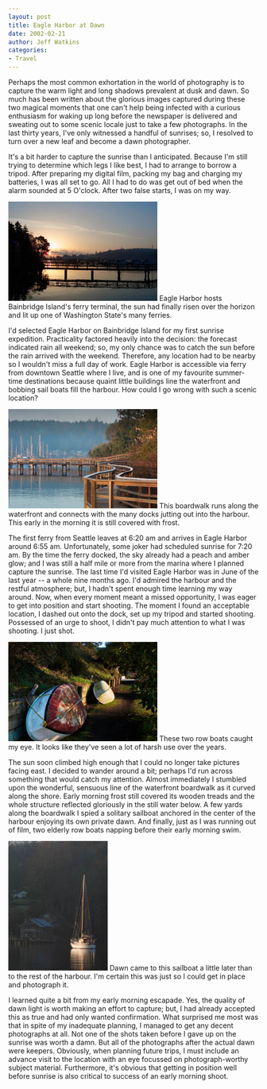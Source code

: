```yaml
---
layout: post
title: Eagle Harbor at Dawn
date: 2002-02-21
author: Jeff Watkins
categories:
- Travel
---
```


Perhaps the most common exhortation in the world of photography is to capture
the warm light and long shadows prevalent at dusk and dawn. So much has been
written about the glorious images captured during these two magical moments that
one can't help being infected with a curious enthusiasm for waking up long
before the newspaper is delivered and sweating out to some scenic locale just to
take a few photographs. In the last thirty years, I've only witnessed a handful
of sunrises; so, I resolved to turn over a new leaf and become a dawn
photographer.

It's a bit harder to capture the sunrise than I anticipated. Because I'm still
trying to determine which legs I like best, I had to arrange to borrow a tripod.
After preparing my digital film, packing my bag and charging my batteries, I was
all set to go. All I had to do was get out of bed when the alarm sounded at 5
O'clock. After two false starts, I was on my way.

<div class="illustration"><a href="/photos/CRW_3070-p.jpg"><img src="/photos/CRW_3070-t.jpg"></a>
Eagle Harbor hosts Bainbridge Island's ferry terminal, the sun had finally risen
over the horizon and lit up one of Washington State's many ferries.
</div>

I'd selected Eagle Harbor on Bainbridge Island for my first sunrise expedition.
Practicality factored heavily into the decision: the forecast indicated rain all
weekend; so, my only chance was to catch the sun before the rain arrived with
the weekend. Therefore, any location had to be nearby so I wouldn't miss a full
day of work. Eagle Harbor is accessible via ferry from downtown Seattle where I
live, and is one of my favourite summer-time destinations because quaint little
buildings line the waterfront and bobbing sail boats fill the harbour. How could
I go wrong with such a scenic location?

<div class="illustration"><a href="/photos/CRW_3088-p.jpg"><img src="/photos/CRW_3088-t.jpg"></a>
This boardwalk runs along the waterfront and connects with the many
docks jutting out into the harbour. This early in the morning it is
still covered with frost.
</div>

The first ferry from Seattle leaves at 6:20 am and arrives in Eagle Harbor
around 6:55 am. Unfortunately, some joker had scheduled sunrise for 7:20 am. By
the time the ferry docked, the sky already had a peach and amber glow; and I was
still a half mile or more from the marina where I planned capture the sunrise.
The last time I'd visited Eagle Harbor was in June of the last year -- a whole
nine months ago. I'd admired the harbour and the restful atmosphere; but, I
hadn't spent enough time learning my way around. Now, when every moment meant a
missed opportunity, I was eager to get into position and start shooting. The
moment I found an acceptable location, I dashed out onto the dock, set up my
tripod and started shooting. Possessed of an urge to shoot, I didn't pay much
attention to what I was shooting. I just shot.

<div class="illustration"><a href="/photos/CRW_3106-p.jpg"><img src="/photos/CRW_3106-t.jpg"></a>
These two row boats caught my eye. It looks like they've seen a lot of harsh use
over the years.
</div>

The sun soon climbed high enough that I could no longer take pictures facing
east. I decided to wander around a bit; perhaps I'd run across something that
would catch my attention. Almost immediately I stumbled upon the wonderful,
sensuous line of the waterfront boardwalk as it curved along the shore. Early
morning frost still covered its wooden treads and the whole structure reflected
gloriously in the still water below. A few yards along the boardwalk I spied a
solitary sailboat anchored in the center of the harbour enjoying its own private
dawn. And finally, just as I was running out of film, two elderly row boats
napping before their early morning swim.

<div class="illustration"><a href="/photos/CRW_3118-p.jpg"><img src="/photos/CRW_3118-t.jpg"></a>
Dawn came to this sailboat a little later than to the rest of the harbour. I'm
certain this was just so I could get in place and photograph it.
</div>

I learned quite a bit from my early morning escapade. Yes, the quality of dawn
light is worth making an effort to capture; but, I had already accepted this as
true and had only wanted confirmation. What surprised me most was that in spite
of my inadequate planning, I managed to get any decent photographs at all. Not
one of the shots taken before I gave up on the sunrise was worth a damn. But all
of the photographs after the actual dawn were keepers. Obviously, when planning
future trips, I must include an advance visit to the location with an eye
focussed on photograph-worthy subject material. Furthermore, it's obvious that
getting in position well before sunrise is also critical to success of an early
morning shoot.